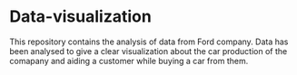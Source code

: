 # Data-visualization
This repository contains the analysis of data from Ford company. Data has been analysed to give a clear visualization about the car production of the comapany and aiding a customer while buying a car from them.

